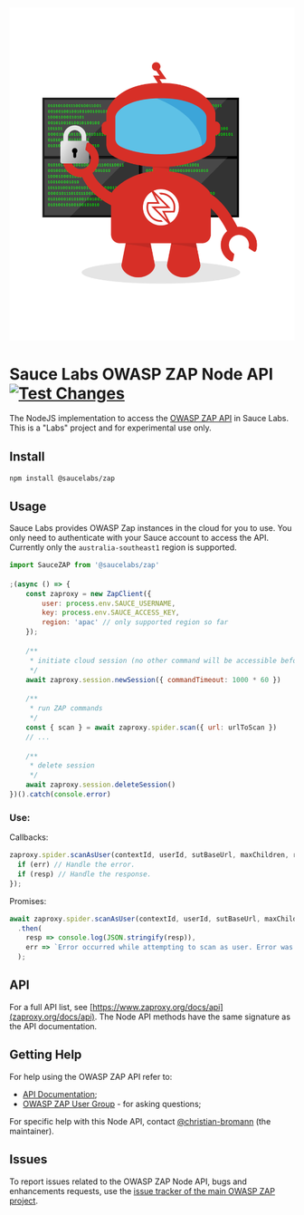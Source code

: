 <p align="center">
    <img src="./.github/assets/saucebot-infosec.png" alt="Saucebot Infosec" />
</p>

# Sauce Labs OWASP ZAP Node API [![Test Changes](https://github.com/saucelabs/node-zap/actions/workflows/test.yml/badge.svg)](https://github.com/saucelabs/node-zap/actions/workflows/test.yml)

The NodeJS implementation to access the [OWASP ZAP API](https://github.com/zaproxy/zaproxy/wiki/ApiDetails) in Sauce Labs. This is a "Labs" project and for experimental use only.

## Install

```
npm install @saucelabs/zap
```

## Usage

Sauce Labs provides OWASP Zap instances in the cloud for you to use. You only need to authenticate with your Sauce account to access the API. Currently only the `australia-southeast1` region is supported.

```js
import SauceZAP from '@saucelabs/zap'

;(async () => {
    const zaproxy = new ZapClient({
        user: process.env.SAUCE_USERNAME,
        key: process.env.SAUCE_ACCESS_KEY,
        region: 'apac' // only supported region so far
    });

    /**
     * initiate cloud session (no other command will be accessible before)
     */
    await zaproxy.session.newSession({ commandTimeout: 1000 * 60 })

    /**
     * run ZAP commands
     */
    const { scan } = await zaproxy.spider.scan({ url: urlToScan })
    // ...

    /**
     * delete session
     */
    await zaproxy.session.deleteSession()
})().catch(console.error)
```

### Use:

Callbacks:

```js
zaproxy.spider.scanAsUser(contextId, userId, sutBaseUrl, maxChildren, recurse, subtreeonly, (err, resp) => {
  if (err) // Handle the error.
  if (resp) // Handle the response.
});
```

Promises:

```js
await zaproxy.spider.scanAsUser(contextId, userId, sutBaseUrl, maxChildren)
  .then(
    resp => console.log(JSON.stringify(resp)),
    err => `Error occurred while attempting to scan as user. Error was: ${err.message}`
  );
```

## API

For a full API list, see [https://www.zaproxy.org/docs/api](zaproxy.org/docs/api). The Node API methods have the same signature as the API documentation.

## Getting Help

For help using the OWASP ZAP API refer to:

  * [API Documentation](https://www.zaproxy.org/docs/api/);
  * [OWASP ZAP User Group](https://groups.google.com/group/zaproxy-users) - for asking questions;

For specific help with this Node API, contact [@christian-bromann](https://github.com/christian-bromann) (the maintainer).

## Issues

To report issues related to the OWASP ZAP Node API, bugs and enhancements requests, use the [issue tracker of the main OWASP ZAP project](https://github.com/saucelabs/node-zap/issues).
